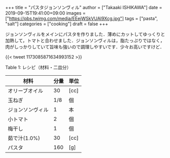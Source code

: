 +++
title = "パスタジョンソンヴィル"
author = ["Takaaki ISHIKAWA"]
date = 2019-09-15T19:41:00+09:00
images = ["https://pbs.twimg.com/media/EEejWSkVUAI9Xcg.jpg"]
tags = ["pasta", "salt"]
categories = ["cooking"]
draft = false
+++

ジョンソンヴィルをメインにパスタを作りました．薄めにカットしてゆっくりと加熱して，トマトと合わせました．ジョンソンヴィルは，脂たっぷりではなく，肉がしっかりしていて旨味も強いので調理しやすいです．少々お高いですけど．

{{< tweet 1173085871634993152 >}}

<div class="table-caption">
  <span class="table-number">Table 1</span>:
  レシピ（材料・二皿分）
</div>

| 材料      | 分量 | 単位 |
|---------|----|----|
| オリーブオイル | 30  | [cc] |
| 玉ねぎ    | 1/8 | 個   |
| ジョンソンヴィル | 1   | 本   |
| 小トマト  | 2   | 個   |
| 梅干し    | 1   | 個   |
| 茹で汁(1.0%) | 30  | [cc] |
| パスタ    | 160 | [g]  |
